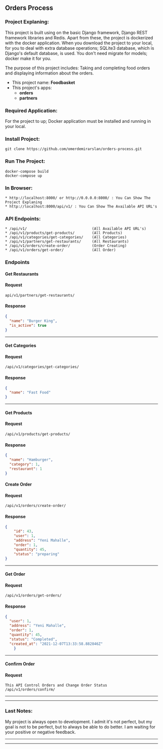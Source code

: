 ## Orders Process

### Project Explaning:

This project is built using on the basic Django framework, Django REST framework libraries and Redis. Apart from these, the project is
dockerized with the docker application. When you download the project to your local, for you to deal with extra database
operations; SQLite3 database, which is Django's default database, is used. You don't need migrate for models; docker
make it for you.

The purpose of this project includes: Taking and completing food orders and displaying information about the orders.


* This project name: **Foodbasket**
* This project's apps:
  * **orders**
  * **partners**

### Required Application:

For the project to up; Docker application must be installed and running in your local.

### Install Project:

    git clone https://github.com/omerdemirarslan/orders-process.git

### Run The Project:

    docker-compose build
    docker-compose up

### In Browser:
    * http://localhost:8000/ or http://0.0.0.0:8000/ : You Can Show The Project Explaning
    * http://localhost:8000/api/v1/ : You Can Show The Available API URL's

### API Endpoints:

    * /api/v1/                              (All Available API URL's)
    * /api/v1/products/get-products/        (All Products)
    * /api/v1/categories/get-categories/    (All Categories)
    * /api/v1/partners/get-restaurants/     (All Restaurants)
    * /api/v1/orders/create-order/          (Order Creating)
    * /api/v1/orders/get-order/             (All Order)

### Endpoints

#### Get Restaurants

#### Request
    api/v1/partners/get-restaurants/

#### Response

```json
{
  "name": "Burger King",
  "is_active": true
}
```

---

#### Get Categories

#### Request
    /api/v1/categories/get-categories/

#### Response

```json
{
  "name": "Fast Food"
}
```

---

#### Get Products

#### Request
    /api/v1/products/get-products/

#### Response

```json
{
  "name": "Hamburger",
  "category": 1,
  "restaurant": 1
}
```

#### Create Order

#### Request
    /api/v1/orders/create-order/

#### Response

```json
{
    "id": 43,
    "user": 1,
    "address": "Yeni Mahalle",
    "order": 1,
    "quantity": 45,
    "status": "preparing"
}
```

---

#### Get Order

#### Request
    /api/v1/orders/get-orders/

#### Response

```json
{
  "user": 1,
  "address": "Yeni Mahalle",
  "order": 1,
  "quantity": 45,
  "status": "Completed",
  "created_at": "2021-12-07T13:33:58.882846Z"
    }
```

---

#### Confirm Order

#### Request
    This API Control Orders and Change Order Status
    /api/v1/orders/confirm/

---
---

### Last Notes:

My project is always open to development. I admit it's not perfect, but my goal is not to be perfect, but to always be
able to do better. I am waiting for your positive or negative feedback.


---
---
